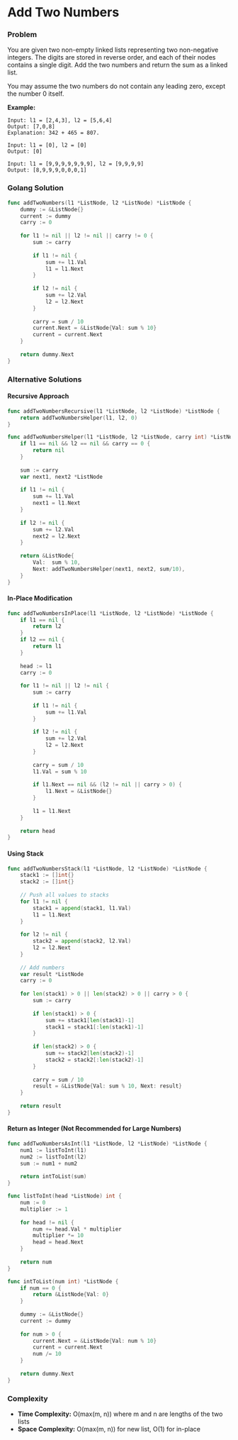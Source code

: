 # Add Two Numbers

### Problem
You are given two non-empty linked lists representing two non-negative integers. The digits are stored in reverse order, and each of their nodes contains a single digit. Add the two numbers and return the sum as a linked list.

You may assume the two numbers do not contain any leading zero, except the number 0 itself.

**Example:**
```
Input: l1 = [2,4,3], l2 = [5,6,4]
Output: [7,0,8]
Explanation: 342 + 465 = 807.

Input: l1 = [0], l2 = [0]
Output: [0]

Input: l1 = [9,9,9,9,9,9,9], l2 = [9,9,9,9]
Output: [8,9,9,9,0,0,0,1]
```

### Golang Solution

```go
func addTwoNumbers(l1 *ListNode, l2 *ListNode) *ListNode {
    dummy := &ListNode{}
    current := dummy
    carry := 0
    
    for l1 != nil || l2 != nil || carry != 0 {
        sum := carry
        
        if l1 != nil {
            sum += l1.Val
            l1 = l1.Next
        }
        
        if l2 != nil {
            sum += l2.Val
            l2 = l2.Next
        }
        
        carry = sum / 10
        current.Next = &ListNode{Val: sum % 10}
        current = current.Next
    }
    
    return dummy.Next
}
```

### Alternative Solutions

#### **Recursive Approach**
```go
func addTwoNumbersRecursive(l1 *ListNode, l2 *ListNode) *ListNode {
    return addTwoNumbersHelper(l1, l2, 0)
}

func addTwoNumbersHelper(l1 *ListNode, l2 *ListNode, carry int) *ListNode {
    if l1 == nil && l2 == nil && carry == 0 {
        return nil
    }
    
    sum := carry
    var next1, next2 *ListNode
    
    if l1 != nil {
        sum += l1.Val
        next1 = l1.Next
    }
    
    if l2 != nil {
        sum += l2.Val
        next2 = l2.Next
    }
    
    return &ListNode{
        Val:  sum % 10,
        Next: addTwoNumbersHelper(next1, next2, sum/10),
    }
}
```

#### **In-Place Modification**
```go
func addTwoNumbersInPlace(l1 *ListNode, l2 *ListNode) *ListNode {
    if l1 == nil {
        return l2
    }
    if l2 == nil {
        return l1
    }
    
    head := l1
    carry := 0
    
    for l1 != nil || l2 != nil {
        sum := carry
        
        if l1 != nil {
            sum += l1.Val
        }
        
        if l2 != nil {
            sum += l2.Val
            l2 = l2.Next
        }
        
        carry = sum / 10
        l1.Val = sum % 10
        
        if l1.Next == nil && (l2 != nil || carry > 0) {
            l1.Next = &ListNode{}
        }
        
        l1 = l1.Next
    }
    
    return head
}
```

#### **Using Stack**
```go
func addTwoNumbersStack(l1 *ListNode, l2 *ListNode) *ListNode {
    stack1 := []int{}
    stack2 := []int{}
    
    // Push all values to stacks
    for l1 != nil {
        stack1 = append(stack1, l1.Val)
        l1 = l1.Next
    }
    
    for l2 != nil {
        stack2 = append(stack2, l2.Val)
        l2 = l2.Next
    }
    
    // Add numbers
    var result *ListNode
    carry := 0
    
    for len(stack1) > 0 || len(stack2) > 0 || carry > 0 {
        sum := carry
        
        if len(stack1) > 0 {
            sum += stack1[len(stack1)-1]
            stack1 = stack1[:len(stack1)-1]
        }
        
        if len(stack2) > 0 {
            sum += stack2[len(stack2)-1]
            stack2 = stack2[:len(stack2)-1]
        }
        
        carry = sum / 10
        result = &ListNode{Val: sum % 10, Next: result}
    }
    
    return result
}
```

#### **Return as Integer (Not Recommended for Large Numbers)**
```go
func addTwoNumbersAsInt(l1 *ListNode, l2 *ListNode) *ListNode {
    num1 := listToInt(l1)
    num2 := listToInt(l2)
    sum := num1 + num2
    
    return intToList(sum)
}

func listToInt(head *ListNode) int {
    num := 0
    multiplier := 1
    
    for head != nil {
        num += head.Val * multiplier
        multiplier *= 10
        head = head.Next
    }
    
    return num
}

func intToList(num int) *ListNode {
    if num == 0 {
        return &ListNode{Val: 0}
    }
    
    dummy := &ListNode{}
    current := dummy
    
    for num > 0 {
        current.Next = &ListNode{Val: num % 10}
        current = current.Next
        num /= 10
    }
    
    return dummy.Next
}
```

### Complexity
- **Time Complexity:** O(max(m, n)) where m and n are lengths of the two lists
- **Space Complexity:** O(max(m, n)) for new list, O(1) for in-place